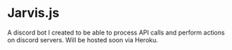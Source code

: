 # Jarvis.js

A discord bot I created to be able to process API calls and perform actions on discord servers. Will be hosted soon via Heroku.
